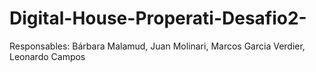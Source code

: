 # Digital-House-Properati-Desafio2-
Responsables: Bárbara Malamud, Juan Molinari, Marcos Garcia Verdier, Leonardo Campos
